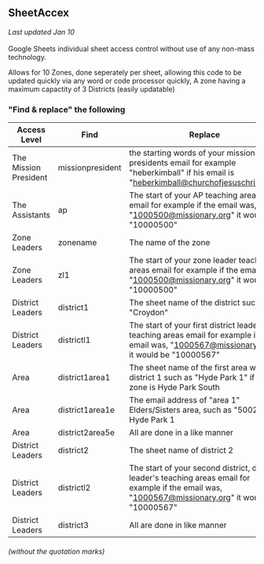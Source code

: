 ## SheetAccex

_Last updated Jan 10_ <br></br>
Google Sheets individual sheet access control without use of any non-mass technology.

Allows for 10 Zones, done seperately per sheet, allowing this code to be updated quickly via any word or code processor quickly, A zone having a maximum capactity of 3 Districts (easily updatable)


### "Find & replace" the following

| Access Level | Find  | Replace |
| ------------- | ------------- | ------------- |
| The Mission President | missionpresident  | the starting words of your mission presidents email for example "heberkimball" if his email is "heberkimball@churchofjesuschrist.org" |
| The Assistants | ap | The start of your AP teaching areas email for example if the email was, "1000500@missionary.org" it would be "10000500" |
| Zone Leaders | zonename | The name of the zone |
| Zone Leaders | zl1 | The start of your zone leader teaching areas email for example if the email was, "1000500@missionary.org" it would be "10000500" |
| District Leaders | district1 | The sheet name of the district such as "Croydon" |
| District Leaders | districtl1 | The start of your first district leader's teaching areas email for example if the email was, "1000567@missionary.org" it would be "10000567" |
| Area | district1area1 | The sheet name of the first area within district 1 such as "Hyde Park 1" if the zone is Hyde Park South |
| Area | district1area1e | The email address of "area 1" Elders/Sisters area, such as "50023" for Hyde Park 1 |
| Area | district2area5e | All are done in a like manner |
| District Leaders | district2  | The sheet name of district 2 |
| District Leaders | districtl2 | The start of your second district, district leader's teaching areas email for example if the email was, "1000567@missionary.org" it would be "10000567" |
| District Leaders | district3 | All are done in like manner |

###### (without the quotation marks)
